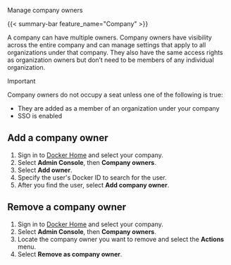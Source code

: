 Manage company owners


{{< summary-bar feature_name="Company" >}}

A company can have multiple owners. Company owners have visibility across the
entire company and can manage settings that apply to all organizations under
that company. They also have the same access rights as organization owners but
don’t need to be members of any individual organization.

> [!IMPORTANT]
>
> Company owners do not occupy a seat unless one of the following is true:
>
>   - They are added as a member of an organization under your company
>   - SSO is enabled

## Add a company owner

1. Sign in to [Docker Home](https://app.docker.com) and select your company.
1. Select **Admin Console**, then **Company owners**.
1. Select **Add owner**.
1. Specify the user's Docker ID to search for the user.
1. After you find the user, select **Add company owner**.

## Remove a company owner

1. Sign in to [Docker Home](https://app.docker.com) and select your company.
1. Select **Admin Console**, then **Company owners**.
1. Locate the company owner you want to remove and select the **Actions** menu.
1. Select **Remove as company owner**.
